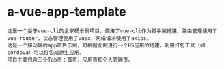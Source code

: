 # a-vue-app-template
    这是一个基于vue-cli的全家桶示例项目，使用了vue-cli作为脚手架搭建。路由管理使用了vue-router，状态管理使用了vuex，网络请求使用了axios。
    这是一个移动端的app项目示例，可根据此例进行一个H5应用的搭建，利用打包工具（如cordova）可以打包成原生应用。
    项目主要包含三个Tab页：首页，应用页和个人管理页。


